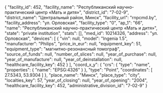 {
    "facility_id": 452,
    "facility_name": "Республиканский научно-практический центр «Мать и дитя»",
    "district_id": "7-02-9",
    "district_name": "Центральный район, Минск",
    "facility_url": "rnpcmd.by",
    "facility_address": "ул. Орловская",
    "facility_type": "0",
    "ap_1": "66",
    "name": "Республиканский научно-практический центр «Мать и дитя»",
    "state": "private institution",
    "stats": [],
    "med_id": 10214326,
    "address": "ул. Орловская",
    "devices": [
        {
            "vin": null,
            "model": "Ingenia 1.5",
            "manufacturer": "Philips",
            "price_in_eur": null,
            "equipment_key": 51,
            "equipment_type": "магнитно-резонансный томограф",
            "source_of_funds": null,
            "number_of_slices": null,
            "year_of_purchase": null,
            "year_of_manufacture": null,
            "year_of_deinstallation": null,
            "healthcare_facility_key": 452
        }
    ],
    "coord_x_y": {
        "crs": {
            "type": "name",
            "properties": {
                "name": "EPSG:4326"
            }
        },
        "type": "Point",
        "coordinates": [
            27.5343,
            53.9304
        ]
    },
    "place_name": "Минск",
    "place_type": "city",
    "localties_key": 57,
    "year_of_closing": null,
    "year_of_opening": "2004",
    "healthcare_facility_key": 452,
    "administrative_division_id": "7-02-9"
}